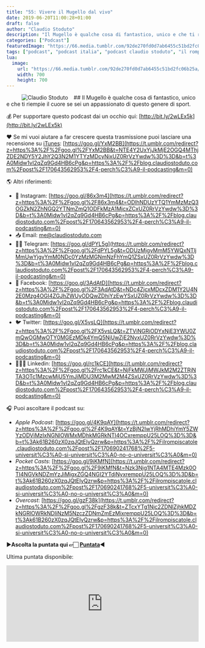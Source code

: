 ```yaml
---
title: "55: Vivere il Mugello dal vivo"
date: 2019-06-20T11:00:28+01:00
draft: false
author: "Claudio Stoduto"
description: "Il Mugello è qualche cosa di fantastico, unico e che ti riempie il cuore se sei un appassionato di questo genere di sport."
categories: ["Podcast"]
featuredImage: "https://66.media.tumblr.com/92de270fd0d7ab6455c51bd2fc06b25a/tumblr_inline_plaf0sK6H21r0x5ue_540.png"
tags: ["podcast", "podcast italia", "podcast claudio stoduto", "il rompiscatole claudio stoduto", "il rompiscatole podcast", "podcast ita"]
lua:
  image:
    url: "https://66.media.tumblr.com/92de270fd0d7ab6455c51bd2fc06b25a/tumblr_inline_plaf0sK6H21r0x5ue_540.png"
    width: 700
    height: 700
---
```


<figure data-orig-height="120" data-orig-width="192" data-orig-src="https://i.imgur.com/Q2e8wHk.jpg"><img align="left"  style="margin-right:15px" src="https://66.media.tumblr.com/92de270fd0d7ab6455c51bd2fc06b25a/tumblr_inline_plaf0sK6H21r0x5ue_540.png" alt="Claudio Stoduto" class="imageborder" data-orig-height="192" data-orig-width="120" data-orig-src="https://i.imgur.com/Q2e8wHk.jpg"></figure>
## Il Mugello è qualche cosa di fantastico, unico e che ti riempie il cuore se sei un appassionato di questo genere di sport.

💰 Per supportare questo podcast dai un occhio qui: [http://bit.ly/2wLEx5k](http://bit.ly/2wLEx5k)

❤️ Se mi vuoi aiutare a far crescere questa trasmissione puoi lasciare una recensione su [iTunes](https://goo.gl/YxM2BB): [https://goo.gl/YxM2BB](https://t.umblr.com/redirect?z=https%3A%2F%2Fgoo.gl%2FYxM2BB&t=NTE4Y2UxYjJkMjE2OGQ4MThjZDE2NDY5Y2JhY2Q3N2M1YTYzMDcyNixUZ0RrVzYwdw%3D%3D&b=t%3A0Midw1vI2qZq9Gd4HB6cPg&p=https%3A%2F%2Fblog.claudiostoduto.com%2Fpost%2F170643562953%2F4-perch%C3%A9-il-podcasting&m=0)

🌎 Altri riferimenti:

*   📸 Instagram: [https://goo.gl/86x3m4](https://t.umblr.com/redirect?z=https%3A%2F%2Fgoo.gl%2F86x3m4&t=ODlhNDUzYTQ1YmMzMzQ3OGZkN2ZhNGQ2YTNmZmQ1ODFkMzA1MjcxZCxUZ0RrVzYwdw%3D%3D&b=t%3A0Midw1vI2qZq9Gd4HB6cPg&p=https%3A%2F%2Fblog.claudiostoduto.com%2Fpost%2F170643562953%2F4-perch%C3%A9-il-podcasting&m=0)
*   📥 Email: [me@claudiostoduto.com](https://t.umblr.com/redirect?z=mailto%3Ame%40claudiostoduto.com&t=OGFmMjQ3YWY3YjAxZWM0YTcwN2QwMGQ5ZTljZjUwYWU1MTNjNzQ3OCxUZ0RrVzYwdw%3D%3D&b=t%3A0Midw1vI2qZq9Gd4HB6cPg&p=https%3A%2F%2Fblog.claudiostoduto.com%2Fpost%2F170643562953%2F4-perch%C3%A9-il-podcasting&m=0)
*   🖖🏻 Telegram: [https://goo.gl/dPYL5g](https://t.umblr.com/redirect?z=https%3A%2F%2Fgoo.gl%2FdPYL5g&t=ODUzMjgyMmM5YWQxNTljMmUwYjgyYmM0NDc0YzMzMGNmNzFhYmQ1ZSxUZ0RrVzYwdw%3D%3D&b=t%3A0Midw1vI2qZq9Gd4HB6cPg&p=https%3A%2F%2Fblog.claudiostoduto.com%2Fpost%2F170643562953%2F4-perch%C3%A9-il-podcasting&m=0)
*   👥 Facebook: [https://goo.gl/3AdAtD](https://t.umblr.com/redirect?z=https%3A%2F%2Fgoo.gl%2F3AdAtD&t=NDc4ZjcxMDcxZDM1Y2U4N2E0Mzg4OGI4ZGJhZWUyODQwZDhiYzEwYSxUZ0RrVzYwdw%3D%3D&b=t%3A0Midw1vI2qZq9Gd4HB6cPg&p=https%3A%2F%2Fblog.claudiostoduto.com%2Fpost%2F170643562953%2F4-perch%C3%A9-il-podcasting&m=0)
*   🐦 Twitter: [https://goo.gl/X5vsLQ](https://t.umblr.com/redirect?z=https%3A%2F%2Fgoo.gl%2FX5vsLQ&t=ZTViNGRiODYxNjE3YWU0ZmQwOGMwOTY0MGEzMDk4YmQ5NjUwZjE2NyxUZ0RrVzYwdw%3D%3D&b=t%3A0Midw1vI2qZq9Gd4HB6cPg&p=https%3A%2F%2Fblog.claudiostoduto.com%2Fpost%2F170643562953%2F4-perch%C3%A9-il-podcasting&m=0)
*   👨🏻‍💻 Linkedin: [https://goo.gl/rc1kCE](https://t.umblr.com/redirect?z=https%3A%2F%2Fgoo.gl%2Frc1kCE&t=NjFkMWJjMWJkM2M2ZTRjNTA3OTc1MzcwMjU5YmJiMDU3M2MwM2M4ZSxUZ0RrVzYwdw%3D%3D&b=t%3A0Midw1vI2qZq9Gd4HB6cPg&p=https%3A%2F%2Fblog.claudiostoduto.com%2Fpost%2F170643562953%2F4-perch%C3%A9-il-podcasting&m=0)

🎧 Puoi ascoltare il podcast su:

*   *Apple Podcast*: [https://goo.gl/4K9qAY](https://t.umblr.com/redirect?z=https%3A%2F%2Fgoo.gl%2F4K9qAY&t=YzBjN2IwYjRhMDhiYmY5ZWYzODViMzIxNGNlOWMxMDhkMGRkNTI4OCxremppU25LOQ%3D%3D&b=t%3Ak61B260zX0zqJQtEIyQzrw&p=https%3A%2F%2Filrompiscatole.claudiostoduto.com%2Fpost%2F170690241768%2F5-universit%C3%A0-si-universit%C3%A0-no-o-universit%C3%A0&m=0)
*   *Pocket Casts*: [https://goo.gl/9iKMfN](https://t.umblr.com/redirect?z=https%3A%2F%2Fgoo.gl%2F9iKMfN&t=Nzk3Njg1NTA4MTE4Mzk0OTI4NGVkNDZmYzJiMjgxZGQ4NGI2YTdjNyxremppU25LOQ%3D%3D&b=t%3Ak61B260zX0zqJQtEIyQzrw&p=https%3A%2F%2Filrompiscatole.claudiostoduto.com%2Fpost%2F170690241768%2F5-universit%C3%A0-si-universit%C3%A0-no-o-universit%C3%A0&m=0)
*   *Overcast*: [https://goo.gl/gzF38k](https://t.umblr.com/redirect?z=https%3A%2F%2Fgoo.gl%2FgzF38k&t=ZTcxYTg1Njc2ZDNlZjhkMDZkNGRlOWRkNDliNzM5NzczZDNmZmEzMixremppU25LOQ%3D%3D&b=t%3Ak61B260zX0zqJQtEIyQzrw&p=https%3A%2F%2Filrompiscatole.claudiostoduto.com%2Fpost%2F170690241768%2F5-universit%C3%A0-si-universit%C3%A0-no-o-universit%C3%A0&m=0)

▶︎**Ascolta la puntata qui 👉🏻 [Puntata](https://youtu.be/iaFi-K9FIJ4)**◀︎

Ultima puntata disponibile:

<iframe src="https://widget.spreaker.com/player?show_id=3034947&theme=light&playlist=false&playlist-continuous=false&autoplay=false&live-autoplay=false&chapters-image=true&episode_image_position=right&hide-logo=false&hide-likes=false&hide-comments=false&hide-sharing=false" width="100%" height="200px" frameborder="0"></iframe>